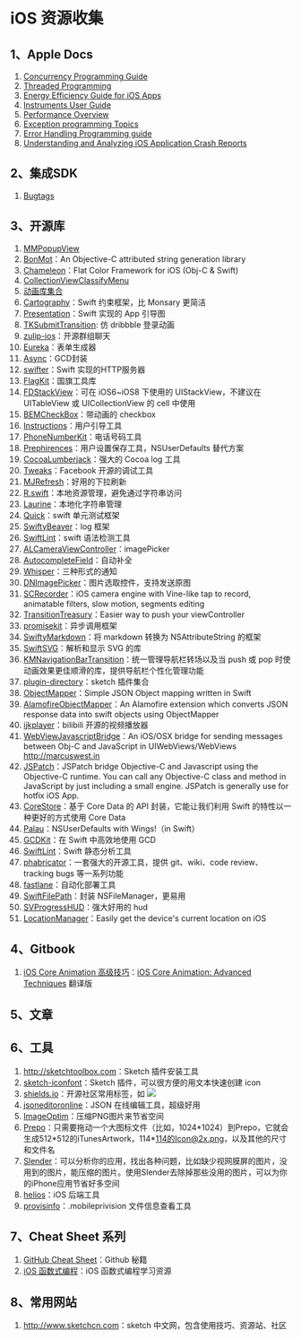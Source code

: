 # iOS 资源收集

## 1、Apple Docs

1. [Concurrency Programming Guide](https://developer.apple.com/library/ios/documentation/General/Conceptual/ConcurrencyProgrammingGuide)
2. [Threaded Programming](https://developer.apple.com/library/prerelease/content/documentation/Cocoa/Conceptual/Multithreading/Introduction/Introduction.html)
3. [Energy Efficiency Guide for iOS Apps](https://developer.apple.com/library/prerelease/content/documentation/Performance/Conceptual/EnergyGuide-iOS/index.html)
4. [Instruments User Guide](https://developer.apple.com/library/prerelease/content/documentation/DeveloperTools/Conceptual/InstrumentsUserGuide/MeasuringGraphicsPerformance.html)
5. [Performance Overview](https://developer.apple.com/library/prerelease/content/documentation/Performance/Conceptual/PerformanceOverview/Introduction/Introduction.html)
6. [Exception programming Topics](https://developer.apple.com/library/prerelease/content/documentation/Cocoa/Conceptual/Exceptions/Exceptions.html)
7. [Error Handling Programming guide](https://developer.apple.com/library/prerelease/content/documentation/Cocoa/Conceptual/ErrorHandlingCocoa/ErrorHandling/ErrorHandling.html)
8. [Understanding and Analyzing iOS Application Crash Reports](https://developer.apple.com/library/ios/technotes/tn2151/_index.html)

## 2、集成SDK
1. [Bugtags](https://bugtags.com)

## 3、开源库
1. [MMPopupView](https://github.com/adad184/MMPopupView)
2. [BonMot](https://github.com/Raizlabs/BonMot)：An Objective-C attributed string generation library
3. [Chameleon](https://github.com/ViccAlexander/Chameleon)：Flat Color Framework for iOS (Obj-C & Swift)
4. [CollectionViewClassifyMenu](https://github.com/ChenYilong/CollectionViewClassifyMenu)
5. [动画库集合](https://github.com/sxyx2008/awesome-ios-animation)
6. [Cartography](https://github.com/robb/Cartography)：Swift 约束框架，比 Monsary 更简洁
7. [Presentation](https://github.com/hyperoslo/Presentation)：Swift 实现的 App 引导图
8. [TKSubmitTransition](https://github.com/entotsu/TKSubmitTransition): 仿 dribbble 登录动画
9. [zulip-ios](https://github.com/zulip/zulip-ios)：开源群组聊天
10. [Eureka](https://github.com/xmartlabs/Eureka)：表单生成器
11. [Async](https://github.com/duemunk/Async)：GCD封装
12. [swifter](https://github.com/glock45/swifter)：Swift 实现的HTTP服务器
13. [FlagKit](https://github.com/madebybowtie/FlagKit)：国旗工具库
14. [FDStackView](https://github.com/forkingdog/FDStackView)：可在 iOS6~iOS8 下使用的 UIStackView，不建议在 UITableView 或 UICollectionView 的 cell 中使用
15. [BEMCheckBox](https://github.com/Boris-Em/BEMCheckBox)：带动画的 checkbox
16. [Instructions](https://github.com/ephread/Instructions)：用户引导工具
17. [PhoneNumberKit](https://github.com/marmelroy/PhoneNumberKit)：电话号码工具
18. [Prephirences](https://github.com/phimage/Prephirences)：用户设置保存工具，NSUserDefaults 替代方案
19. [CocoaLumberjack](https://github.com/CocoaLumberjack/CocoaLumberjack)：强大的 Cocoa log 工具
20. [Tweaks](https://github.com/facebook/Tweaks)：Facebook 开源的调试工具
21. [MJRefresh](https://github.com/CoderMJLee/MJRefresh)：好用的下拉刷新
22. [R.swift](https://github.com/mac-cain13/R.swift)：本地资源管理，避免通过字符串访问
23. [Laurine](https://github.com/JiriTrecak/Laurine)：本地化字符串管理
24. [Quick](https://github.com/Quick/Quick)：swift 单元测试框架
25. [SwiftyBeaver](https://github.com/SwiftyBeaver/SwiftyBeaver)：log 框架
26. [SwiftLint](https://github.com/realm/SwiftLint)：swift 语法检测工具
27. [ALCameraViewController](https://github.com/AlexLittlejohn/ALCameraViewController)：imagePicker
28. [AutocompleteField](https://github.com/filipstefansson/AutocompleteField)：自动补全
29. [Whisper](https://github.com/hyperoslo/Whisper)：三种形式的通知
30. [DNImagePicker](https://github.com/AwesomeDennis/DNImagePicker)：图片选取控件，支持发送原图
31. [SCRecorder](https://github.com/rFlex/SCRecorder)：iOS camera engine with Vine-like tap to record, animatable filters, slow motion, segments editing
32. [TransitionTreasury](https://github.com/DianQK/TransitionTreasury)：Easier way to push your viewController
33. [promisekit](https://github.com/mxcl/promisekit)：异步调用框架
34. [SwiftyMarkdown](https://github.com/SimonFairbairn/SwiftyMarkdown)：将 markdown 转换为 NSAttributeString 的框架
35. [SwiftSVG](https://github.com/mchoe/SwiftSVG)：解析和显示 SVG 的库
36. [KMNavigationBarTransition](https://github.com/MoZhouqi/KMNavigationBarTransition)：统一管理导航栏转场以及当 push 或 pop 时使动画效果更佳顺滑的库，提供导航栏个性化管理功能
37. [plugin-directory](https://github.com/sketchplugins/plugin-directory)：sketch 插件集合
38. [ObjectMapper](https://github.com/Hearst-DD/ObjectMapper)：Simple JSON Object mapping written in Swift
39. [AlamofireObjectMapper](https://github.com/tristanhimmelman/AlamofireObjectMapper)：An Alamofire extension which converts JSON response data into swift objects using ObjectMapper
40. [ijkplayer](https://github.com/Bilibili/ijkplayer)：bilibili 开源的视频播放器
41. [WebViewJavascriptBridge](https://github.com/marcuswestin/WebViewJavascriptBridge)：An iOS/OSX bridge for sending messages between Obj-C and JavaScript in UIWebViews/WebViews <http://marcuswest.in>
42. [JSPatch](https://github.com/bang590/JSPatch)：JSPatch bridge Objective-C and Javascript using the Objective-C runtime. You can call any Objective-C class and method in JavaScript by just including a small engine. JSPatch is generally use for hotfix iOS App.
43. [CoreStore](https://github.com/JohnEstropia/CoreStore)：基于 Core Data 的 API 封装，它能让我们利用 Swift 的特性以一种更好的方式使用 Core Data
44. [Palau](https://github.com/symentis/Palau)：NSUserDefaults with Wings!（in Swift）
45. [GCDKit](https://github.com/JohnEstropia/GCDKit)：在 Swift 中高效地使用 GCD
46. [SwiftLint](https://github.com/realm/SwiftLint)：Swift 静态分析工具
47. [phabricator](https://github.com/phacility/phabricator)：一套强大的开源工具，提供 git、wiki、code review、tracking bugs 等一系列功能
48. [fastlane](https://github.com/fastlane/fastlane)：自动化部署工具
49. [SwiftFilePath](https://github.com/nori0620/SwiftFilePath)：封装 NSFileManager，更易用
50. [SVProgressHUD](https://github.com/SVProgressHUD/SVProgressHUD)：强大好用的 hud
51. [LocationManager](https://github.com/intuit/LocationManager)：Easily get the device's current location on iOS

## 4、Gitbook

1. [iOS Core Animation 高级技巧](https://www.gitbook.com/book/zsisme/ios-/details)：[iOS Core Animation: Advanced Techniques](http://www.amazon.com/iOS-Core-Animation-Advanced-Techniques-ebook/dp/B00EHJCORC/ref=sr_1_1?ie=UTF8&qid=1423192842&sr=8-1&keywords=Core+Animation+Advanced+Techniques) 翻译版

## 5、文章

## 6、工具

1. <http://sketchtoolbox.com>：Sketch 插件安装工具
2. [sketch-iconfont](https://github.com/keremciu/sketch-iconfont)：Sketch 插件，可以很方便的用文本快速创建 icon
3. [shields.io](http://shields.io)：开源社区常用标签，如 ![](https://img.shields.io/wercker/ci/wercker/docs.svg)
4. [jsoneditoronline](http://jsoneditoronline.org/)：JSON 在线编辑工具，超级好用
5. [ImageOptim](https://imageoptim.com/mac)：压缩PNG图片来节省空间
6. [Prepo](http://wearemothership.com/work/prepo/)：只需要拖动一个大图标文件（比如，1024\*1024）到Prepo，它就会生成512\*512的iTunesArtwork，114\*114的Icon@2x.png，以及其他的尺寸和文件名
7. [Slender](http://martiancraft.com/products/slender.html)：可以分析你的应用，找出各种问题，比如缺少视网膜屏的图片，没用到的图片，能压缩的图片。使用Slender去除掉那些没用的图片，可以为你的iPhone应用节省好多空间
8. [helios](https://github.com/helios-framework/helios)：iOS 后端工具
9. [provisinfo](https://github.com/osrufung/provisinfo)：.mobileprivision 文件信息查看工具

## 7、Cheat Sheet 系列

1. [GitHub Cheat Sheet](https://github.com/tiimgreen/github-cheat-sheet)：Github 秘籍
2. [iOS 函数式编程](https://gist.github.com/JaviLorbada/4a7bd6129275ebefd5a6)：iOS 函数式编程学习资源

## 8、常用网站

1. <http://www.sketchcn.com>：sketch 中文网，包含使用技巧、资源站、社区